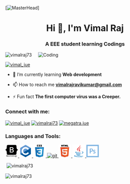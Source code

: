 [![MasterHead](https://i.pinimg.com/originals/70/a8/1a/70a81ab80f9ec566e9e914e12ea1fd4c.gif)]
<h1 align="center">Hi 👋, I'm Vimal Raj</h1>
<h3 align="center">A EEE student learning Codings</h3>
<img align="right" alt="Coding" width="400" src="https://miro.medium.com/max/4800/1*ZSVmWGcc1weENb0ShawWxw.gif">

<p align="left"> <img src="https://komarev.com/ghpvc/?username=vimalraj73&label=Profile%20views&color=0e75b6&style=flat" alt="vimalraj73" /> </p>

<p align="left"> <a href="https://twitter.com/vimal_jue" target="blank"><img src="https://img.shields.io/twitter/follow/vimal_jue?logo=twitter&style=for-the-badge" alt="vimal_jue" /></a> </p>

- 🌱 I’m currently learning **Web development**

- 📫 How to reach me **vimalrajravikumar@gmail.com**

- ⚡ Fun fact **The first computer virus was a Creeper.**

<h3 align="left">Connect with me:</h3>
<p align="left">
<a href="https://twitter.com/vimal_jue" target="blank"><img align="center" src="https://raw.githubusercontent.com/rahuldkjain/github-profile-readme-generator/master/src/images/icons/Social/twitter.svg" alt="vimal_jue" height="30" width="40" /></a>
<a href="https://linkedin.com/in/vimalraj73" target="blank"><img align="center" src="https://raw.githubusercontent.com/rahuldkjain/github-profile-readme-generator/master/src/images/icons/Social/linked-in-alt.svg" alt="vimalraj73" height="30" width="40" /></a>
<a href="https://instagram.com/megatra.jue" target="blank"><img align="center" src="https://raw.githubusercontent.com/rahuldkjain/github-profile-readme-generator/master/src/images/icons/Social/instagram.svg" alt="megatra.jue" height="30" width="40" /></a>
</p>

<h3 align="left">Languages and Tools:</h3>
<p align="left"> <a href="https://getbootstrap.com" target="_blank" rel="noreferrer"> <img src="https://raw.githubusercontent.com/devicons/devicon/master/icons/bootstrap/bootstrap-plain-wordmark.svg" alt="bootstrap" width="40" height="40"/> </a> <a href="https://www.cprogramming.com/" target="_blank" rel="noreferrer"> <img src="https://raw.githubusercontent.com/devicons/devicon/master/icons/c/c-original.svg" alt="c" width="40" height="40"/> </a> <a href="https://www.w3schools.com/css/" target="_blank" rel="noreferrer"> <img src="https://raw.githubusercontent.com/devicons/devicon/master/icons/css3/css3-original-wordmark.svg" alt="css3" width="40" height="40"/> </a> <a href="https://git-scm.com/" target="_blank" rel="noreferrer"> <img src="https://www.vectorlogo.zone/logos/git-scm/git-scm-icon.svg" alt="git" width="40" height="40"/> </a> <a href="https://www.w3.org/html/" target="_blank" rel="noreferrer"> <img src="https://raw.githubusercontent.com/devicons/devicon/master/icons/html5/html5-original-wordmark.svg" alt="html5" width="40" height="40"/> </a> <a href="https://www.java.com" target="_blank" rel="noreferrer"> <img src="https://raw.githubusercontent.com/devicons/devicon/master/icons/java/java-original.svg" alt="java" width="40" height="40"/> </a> <a href="https://www.photoshop.com/en" target="_blank" rel="noreferrer"> <img src="https://raw.githubusercontent.com/devicons/devicon/master/icons/photoshop/photoshop-line.svg" alt="photoshop" width="40" height="40"/> </a> </p>

<p>&nbsp;<img align="center" src="https://github-readme-stats.vercel.app/api?username=vimalraj73&show_icons=true&locale=en" alt="vimalraj73" /></p>

<p><img align="center" src="https://github-readme-streak-stats.herokuapp.com/?user=vimalraj73&" alt="vimalraj73" /></p>
